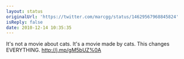 ```yaml
---
layout: status
originalUrl: 'https://twitter.com/marcgg/status/14629567968845824'
isReply: false
date: 2010-12-14 10:35:35
---
```


It's not a movie about cats. It's a movie made by cats. This changes EVERYTHING. http://j.mp/gM5bUZ%0A
